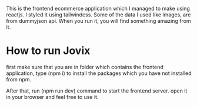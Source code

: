 This is the frontend ecommerce application which I managed to make using reactjs. I styled it using tailwindcss. Some of the data I used like images, are from dummyjson api. When you run it, you will find something amazing from it.

# How to run Jovix
 first make sure that you are in folder which contains the frontend application, type (npm i) to install the packages which you have not installed from npm.

 After that, run (npm run dev) command to start the frontend server. open it in your browser and feel free to use it.
